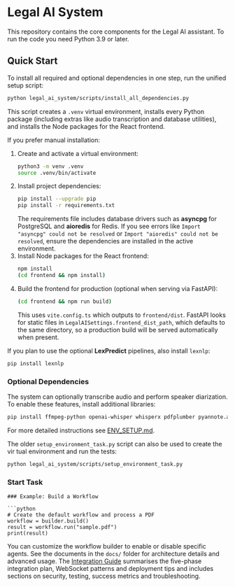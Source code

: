 # Legal AI System

This repository contains the core components for the Legal AI assistant. To run the code you need Python 3.9 or later.

## Quick Start

To install all required and optional dependencies in one step, run the unified setup script:

```bash
python legal_ai_system/scripts/install_all_dependencies.py
```

This script creates a `.venv` virtual environment, installs every Python package (including extras like audio transcription and database utilities), and installs the Node packages for the React frontend.

If you prefer manual installation:
1. Create and activate a virtual environment:
   ```bash
   python3 -m venv .venv
   source .venv/bin/activate
   ```
2. Install project dependencies:
   ```bash
   pip install --upgrade pip
   pip install -r requirements.txt
   ```
   The requirements file includes database drivers such as **asyncpg** for PostgreSQL and **aioredis** for Redis. If you see errors like `Import "asyncpg" could not be resolved` or `Import "aioredis" could not be resolved`, ensure the dependencies are installed in the active environment.
3. Install Node packages for the React frontend:
   ```bash
   npm install
   (cd frontend && npm install)
   ```
4. Build the frontend for production (optional when serving via FastAPI):
   ```bash
   (cd frontend && npm run build)
   ```
   This uses `vite.config.ts` which outputs to `frontend/dist`. FastAPI looks for
   static files in `LegalAISettings.frontend_dist_path`, which defaults to the same directory,
   so a production build will be served automatically when present.

If you plan to use the optional **LexPredict** pipelines, also install `lexnlp`:
```bash
pip install lexnlp
```

### Optional Dependencies

The system can optionally transcribe audio and perform speaker diarization. To
enable these features, install additional libraries:

```bash
pip install ffmpeg-python openai-whisper whisperx pdfplumber pyannote.audio
```

For more detailed instructions see [ENV_SETUP.md](ENV_SETUP.md).

The older `setup_environment_task.py` script can also be used to create the vir
tual environment and run the tests:
```bash
python legal_ai_system/scripts/setup_environment_task.py
```


### Start Task


```
### Example: Build a Workflow

```python
# Create the default workflow and process a PDF
workflow = builder.build()
result = workflow.run("sample.pdf")
print(result)
```

You can customize the workflow builder to enable or disable specific agents.
See the documents in the `docs/` folder for architecture details and advanced
usage. The [Integration Guide](docs/integration_plan.md) summarises the
five-phase integration plan, WebSocket patterns and deployment tips and
includes sections on security, testing, success metrics and troubleshooting.
